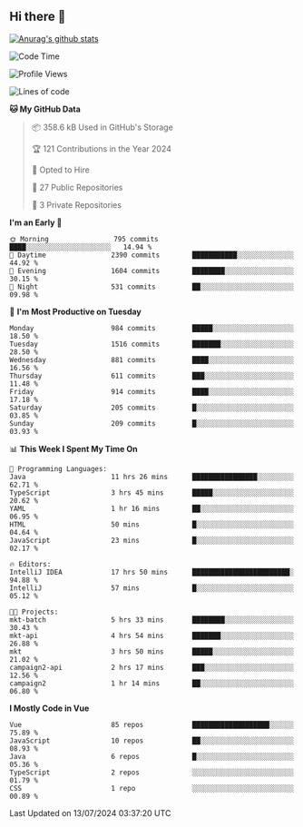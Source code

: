 ## Hi there 👋

[![Anurag's github stats](https://github-readme-stats.vercel.app/api?username=Songwonseok)](https://github.com/anuraghazra/github-readme-stats)



<!--START_SECTION:waka-->
![Code Time](http://img.shields.io/badge/Code%20Time-2%2C919%20hrs%2057%20mins-blue)

![Profile Views](http://img.shields.io/badge/Profile%20Views-0-blue)

![Lines of code](https://img.shields.io/badge/From%20Hello%20World%20I%27ve%20Written-34.8%20million%20lines%20of%20code-blue)

**🐱 My GitHub Data** 

> 📦 358.6 kB Used in GitHub's Storage 
 > 
> 🏆 121 Contributions in the Year 2024
 > 
> 💼 Opted to Hire
 > 
> 📜 27 Public Repositories 
 > 
> 🔑 3 Private Repositories 
 > 
**I'm an Early 🐤** 

```text
🌞 Morning                795 commits         ████░░░░░░░░░░░░░░░░░░░░░   14.94 % 
🌆 Daytime                2390 commits        ███████████░░░░░░░░░░░░░░   44.92 % 
🌃 Evening                1604 commits        ████████░░░░░░░░░░░░░░░░░   30.15 % 
🌙 Night                  531 commits         ██░░░░░░░░░░░░░░░░░░░░░░░   09.98 % 
```
📅 **I'm Most Productive on Tuesday** 

```text
Monday                   984 commits         █████░░░░░░░░░░░░░░░░░░░░   18.50 % 
Tuesday                  1516 commits        ███████░░░░░░░░░░░░░░░░░░   28.50 % 
Wednesday                881 commits         ████░░░░░░░░░░░░░░░░░░░░░   16.56 % 
Thursday                 611 commits         ███░░░░░░░░░░░░░░░░░░░░░░   11.48 % 
Friday                   914 commits         ████░░░░░░░░░░░░░░░░░░░░░   17.18 % 
Saturday                 205 commits         █░░░░░░░░░░░░░░░░░░░░░░░░   03.85 % 
Sunday                   209 commits         █░░░░░░░░░░░░░░░░░░░░░░░░   03.93 % 
```


📊 **This Week I Spent My Time On** 

```text
💬 Programming Languages: 
Java                     11 hrs 26 mins      ████████████████░░░░░░░░░   62.71 % 
TypeScript               3 hrs 45 mins       █████░░░░░░░░░░░░░░░░░░░░   20.62 % 
YAML                     1 hr 16 mins        ██░░░░░░░░░░░░░░░░░░░░░░░   06.95 % 
HTML                     50 mins             █░░░░░░░░░░░░░░░░░░░░░░░░   04.64 % 
JavaScript               23 mins             █░░░░░░░░░░░░░░░░░░░░░░░░   02.17 % 

🔥 Editors: 
IntelliJ IDEA            17 hrs 50 mins      ████████████████████████░   94.88 % 
IntelliJ                 57 mins             █░░░░░░░░░░░░░░░░░░░░░░░░   05.12 % 

🐱‍💻 Projects: 
mkt-batch                5 hrs 33 mins       ████████░░░░░░░░░░░░░░░░░   30.43 % 
mkt-api                  4 hrs 54 mins       ███████░░░░░░░░░░░░░░░░░░   26.88 % 
mkt                      3 hrs 50 mins       █████░░░░░░░░░░░░░░░░░░░░   21.02 % 
campaign2-api            2 hrs 17 mins       ███░░░░░░░░░░░░░░░░░░░░░░   12.56 % 
campaign2                1 hr 14 mins        ██░░░░░░░░░░░░░░░░░░░░░░░   06.80 % 
```

**I Mostly Code in Vue** 

```text
Vue                      85 repos            ███████████████████░░░░░░   75.89 % 
JavaScript               10 repos            ██░░░░░░░░░░░░░░░░░░░░░░░   08.93 % 
Java                     6 repos             █░░░░░░░░░░░░░░░░░░░░░░░░   05.36 % 
TypeScript               2 repos             ░░░░░░░░░░░░░░░░░░░░░░░░░   01.79 % 
CSS                      1 repo              ░░░░░░░░░░░░░░░░░░░░░░░░░   00.89 % 
```




 Last Updated on 13/07/2024 03:37:20 UTC
<!--END_SECTION:waka-->
